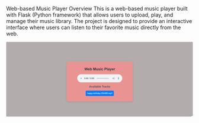 Web-based Music Player
Overview
This is a web-based music player built with Flask (Python framework) that allows users to upload, play, and manage their music library. The project is designed to provide an interactive interface where users can listen to their favorite music directly from the web.


![image alt](https://github.com/ankitsharmma/musicplayer_py/blob/6257e672660c5aa695b14bd7713182a8034785d2/Screenshot%202024-12-21%20164413.png)
